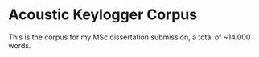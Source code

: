 # Acoustic Keylogger Corpus

This is the corpus for my MSc dissertation submission, a total of ~14,000 words.
